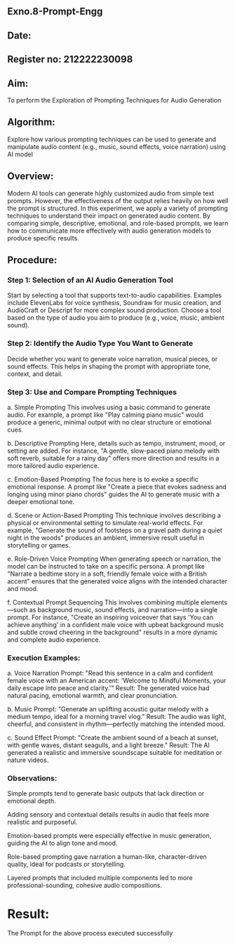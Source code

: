 ## Exno.8-Prompt-Engg
## Date:
## Register no: 212222230098
## Aim: 
To perform the Exploration of Prompting Techniques for Audio Generation
## Algorithm: 
Explore how various prompting techniques can be used to generate and manipulate audio content (e.g., music, sound effects, voice narration) using AI model
## Overview:
Modern AI tools can generate highly customized audio from simple text prompts. However, the effectiveness of the output relies heavily on how well the prompt is structured. In this experiment, we apply a variety of prompting techniques to understand their impact on generated audio content. By comparing simple, descriptive, emotional, and role-based prompts, we learn how to communicate more effectively with audio generation models to produce specific results.

## Procedure:
### Step 1: Selection of an AI Audio Generation Tool
Start by selecting a tool that supports text-to-audio capabilities. Examples include ElevenLabs for voice synthesis, Soundraw for music creation, and AudioCraft or Descript for more complex sound production. Choose a tool based on the type of audio you aim to produce (e.g., voice, music, ambient sound).

### Step 2: Identify the Audio Type You Want to Generate
Decide whether you want to generate voice narration, musical pieces, or sound effects. This helps in shaping the prompt with appropriate tone, context, and detail.

### Step 3: Use and Compare Prompting Techniques

a. Simple Prompting
This involves using a basic command to generate audio. For example, a prompt like "Play calming piano music" would produce a generic, minimal output with no clear structure or emotional cues.

b. Descriptive Prompting
Here, details such as tempo, instrument, mood, or setting are added. For instance, "A gentle, slow-paced piano melody with soft reverb, suitable for a rainy day" offers more direction and results in a more tailored audio experience.

c. Emotion-Based Prompting
The focus here is to evoke a specific emotional response. A prompt like "Create a piece that evokes sadness and longing using minor piano chords" guides the AI to generate music with a deeper emotional tone.

d. Scene or Action-Based Prompting
This technique involves describing a physical or environmental setting to simulate real-world effects. For example, "Generate the sound of footsteps on a gravel path during a quiet night in the woods" produces an ambient, immersive result useful in storytelling or games.

e. Role-Driven Voice Prompting
When generating speech or narration, the model can be instructed to take on a specific persona. A prompt like "Narrate a bedtime story in a soft, friendly female voice with a British accent" ensures that the generated voice aligns with the intended character and mood.

f. Contextual Prompt Sequencing
This involves combining multiple elements—such as background music, sound effects, and narration—into a single prompt. For instance, "Create an inspiring voiceover that says 'You can achieve anything' in a confident male voice with upbeat background music and subtle crowd cheering in the background" results in a more dynamic and complete audio experience.

### Execution Examples:
a. Voice Narration Prompt:
"Read this sentence in a calm and confident female voice with an American accent: 'Welcome to Mindful Moments, your daily escape into peace and clarity.'"
Result: The generated voice had natural pacing, emotional warmth, and clear pronunciation.

b. Music Prompt:
"Generate an uplifting acoustic guitar melody with a medium tempo, ideal for a morning travel vlog."
Result: The audio was light, cheerful, and consistent in rhythm—perfectly matching the intended mood.

c. Sound Effect Prompt:
"Create the ambient sound of a beach at sunset, with gentle waves, distant seagulls, and a light breeze."
Result: The AI generated a realistic and immersive soundscape suitable for meditation or nature videos.



### Observations:
Simple prompts tend to generate basic outputs that lack direction or emotional depth.

Adding sensory and contextual details results in audio that feels more realistic and purposeful.

Emotion-based prompts were especially effective in music generation, guiding the AI to align tone and mood.

Role-based prompting gave narration a human-like, character-driven quality, ideal for podcasts or storytelling.

Layered prompts that included multiple components led to more professional-sounding, cohesive audio compositions.



# Result: 
The Prompt for the above process executed successfully
